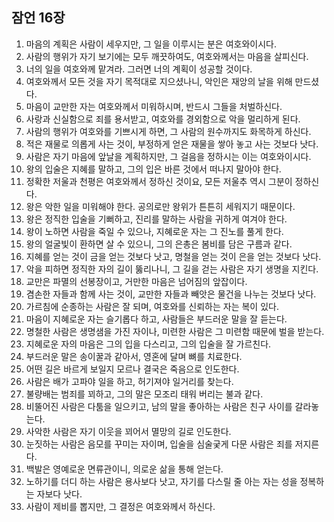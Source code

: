 ## 잠언 16장

1. 마음의 계획은 사람이 세우지만, 그 일을 이루시는 분은 여호와이시다.
2. 사람의 행위가 자기 보기에는 모두 깨끗하여도, 여호와께서는 마음을 살피신다.
3. 너의 일을 여호와께 맡겨라. 그러면 너의 계획이 성공할 것이다.
4. 여호와께서 모든 것을 자기 목적대로 지으셨나니, 악인은 재앙의 날을 위해 만드셨다.
5. 마음이 교만한 자는 여호와께서 미워하시며, 반드시 그들을 처벌하신다.
6. 사랑과 신실함으로 죄를 용서받고, 여호와를 경외함으로 악을 멀리하게 된다.
7. 사람의 행위가 여호와를 기쁘시게 하면, 그 사람의 원수까지도 화목하게 하신다.
8. 적은 재물로 의롭게 사는 것이, 부정하게 얻은 재물을 쌓아 놓고 사는 것보다 낫다.
9. 사람은 자기 마음에 앞날을 계획하지만, 그 걸음을 정하시는 이는 여호와이시다.
10. 왕의 입술은 지혜를 말하고, 그의 입은 바른 것에서 떠나지 말아야 한다.
11. 정확한 저울과 천평은 여호와께서 정하신 것이요, 모든 저울추 역시 그분이 정하신다.
12. 왕은 악한 일을 미워해야 한다. 공의로만 왕위가 튼튼히 세워지기 때문이다.
13. 왕은 정직한 입술을 기뻐하고, 진리를 말하는 사람을 귀하게 여겨야 한다.
14. 왕이 노하면 사람을 죽일 수 있으나, 지혜로운 자는 그 진노를 풀게 한다.
15. 왕의 얼굴빛이 환하면 살 수 있으니, 그의 은총은 봄비를 담은 구름과 같다.
16. 지혜를 얻는 것이 금을 얻는 것보다 낫고, 명철을 얻는 것이 은을 얻는 것보다 낫다.
17. 악을 피하면 정직한 자의 길이 뚫리나니, 그 길을 걷는 사람은 자기 생명을 지킨다.
18. 교만은 파멸의 선봉장이고, 거만한 마음은 넘어짐의 앞잡이다.
19. 겸손한 자들과 함께 사는 것이, 교만한 자들과 빼앗은 물건을 나누는 것보다 낫다.
20. 가르침에 순종하는 사람은 잘 되며, 여호와를 신뢰하는 자는 복이 있다.
21. 마음이 지혜로운 자는 슬기롭다 하고, 사람들은 부드러운 말을 잘 듣는다.
22. 명철한 사람은 생명샘을 가진 자이나, 미련한 사람은 그 미련함 때문에 벌을 받는다.
23. 지혜로운 자의 마음은 그의 입을 다스리고, 그의 입술을 잘 가르친다.
24. 부드러운 말은 송이꿀과 같아서, 영혼에 달며 뼈를 치료한다.
25. 어떤 길은 바르게 보일지 모르나 결국은 죽음으로 인도한다.
26. 사람은 배가 고파야 일을 하고, 허기져야 일거리를 찾는다.
27. 불량배는 범죄를 꾀하고, 그의 말은 모조리 태워 버리는 불과 같다.
28. 비뚤어진 사람은 다툼을 일으키고, 남의 말을 좋아하는 사람은 친구 사이를 갈라놓는다.
29. 사악한 사람은 자기 이웃을 꾀어서 멸망의 길로 인도한다.
30. 눈짓하는 사람은 음모를 꾸미는 자이며, 입술을 심술궂게 다문 사람은 죄를 저지른다.
31. 백발은 영예로운 면류관이니, 의로운 삶을 통해 얻는다.
32. 노하기를 더디 하는 사람은 용사보다 낫고, 자기를 다스릴 줄 아는 자는 성을 정복하는 자보다 낫다.
33. 사람이 제비를 뽑지만, 그 결정은 여호와께서 하신다.